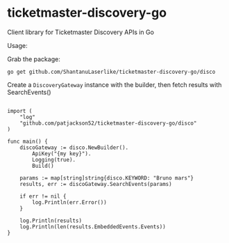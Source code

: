 # ticketmaster-discovery-go

Client library for Ticketmaster Discovery APIs in Go

Usage:

Grab the package:

`go get github.com/ShantanuLaserlike/ticketmaster-discovery-go/disco`

Create a `DiscoveryGateway` instance with the builder, then fetch results with SearchEvents()

```

import (
	"log"
	"github.com/patjackson52/ticketmaster-discovery-go/disco"
)

func main() {
	discoGateway := disco.NewBuilder().
		ApiKey("{my key}").
		Logging(true).
		Build()

	params := map[string]string{disco.KEYWORD: "Bruno mars"}
	results, err := discoGateway.SearchEvents(params)

	if err != nil {
		log.Println(err.Error())
	}

	log.Println(results)
	log.Println(len(results.EmbeddedEvents.Events))
}
```
